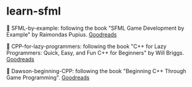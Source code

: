 # learn-sfml

📁 SFML-by-example: following the book "SFML Game Development by Example" by Raimondas Pupius. [Goodreads](https://www.goodreads.com/book/show/28456426-sfml-game-development-by-example)

📁 CPP-for-lazy-programmers: following the book "C++ for Lazy Programmers: Quick, Easy, and Fun C++ for Beginners" by Will Briggs. [Goodreads](https://www.goodreads.com/book/show/51787218-c-for-lazy-programmers)

📁 Dawson-beginning-CPP: following the book "Beginning C++ Through Game Programming". [Goodreads](https://www.goodreads.com/book/show/20606450-beginning-c-through-game-programming)
